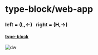 # type-block/web-app
### left = (L,←) &nbsp;&nbsp;right = (H,→) 

#### [type-block](https://type-block.vercel.app/)


![dw](https://user-images.githubusercontent.com/96198088/172339185-8eff06f2-02ac-4f8b-a6aa-3b5388bd9579.gif)
